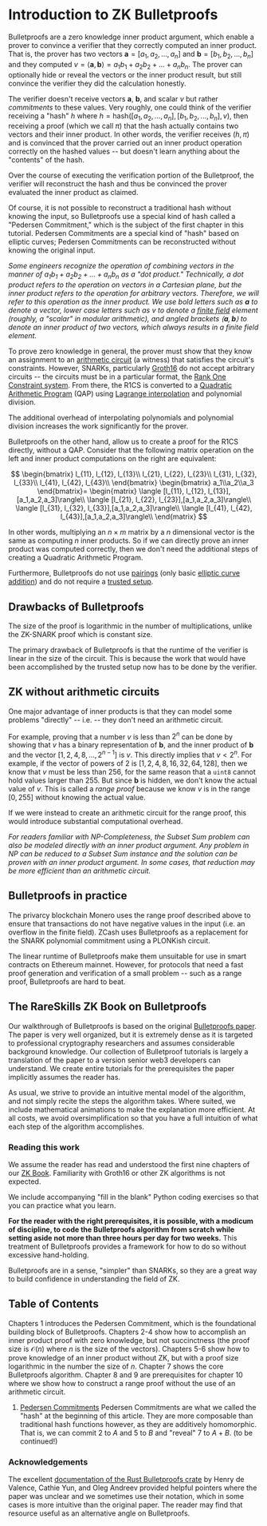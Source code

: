 # Introduction to ZK Bulletproofs

Bulletproofs are a zero knowledge inner product argument, which enable a prover to convince a verifier that they correctly computed an inner product. That is, the prover has two vectors $\mathbf{a} = [a_1, a_2, \dots, a_n]$ and $\mathbf{b} = [b_1, b_2, \dots, b_n]$ and they computed $v = \langle\mathbf{a},\mathbf{b}\rangle=a_1b_1+a_2b_2 + \dots +a_nb_n$. The prover can optionally hide or reveal the vectors or the inner product result, but still convince the verifier they did the calculation honestly.

The verifier doesn't receive vectors $\mathbf{a}$, $\mathbf{b}$, and scalar $v$ but rather *commitments* to these values. Very roughly, one could think of the verifier receiving a "hash" $h$ where $h = \mathsf{hash}([a_1, a_2, \dots, a_n],[b_1, b_2, \dots, b_n],v)$, then receiving a proof (which we call $\pi$) that the hash actually contains two vectors and their inner product. In other words, the verifier receives $(h, \pi)$ and is convinced that the prover carried out an inner product operation correctly on the hashed values -- but doesn't learn anything about the "contents" of the hash.

Over the course of executing the verification portion of the Bulletproof, the verifier will reconstruct the hash and thus be convinced the prover evaluated the inner product as claimed.

Of course, it is not possible to reconstruct a traditional hash without knowing the input, so Bulletproofs use a special kind of hash called a "Pedersen Commitment," which is the subject of the first chapter in this tutorial. Pedersen Commitments are a special kind of "hash" based on elliptic curves; Pedersen Commitments can be reconstructed without knowing the original input.

*Some engineers recognize the operation of combining vectors in the manner of $a_1b_1+a_2b_2 + \dots +a_nb_n$ as a "dot product." Technically, a dot product refers to the operation on vectors in a Cartesian plane, but the inner product refers to the operation for arbitrary vectors. Therefore, we will refer to this operation as the inner product. We use bold letters such as $\mathbf{a}$ to denote a vector, lower case letters such as $v$ to denote a [finite field](https://www.rareskills.io/post/finite-fields) element (roughly, a "scalar" in modular arithmetic), and angled brackets $\langle\mathbf{a},\mathbf{b}\rangle$ to denote an inner product of two vectors, which always results in a finite field element.*

To prove zero knowledge in general, the prover must show that they know an assignment to an [arithmetic circuit](https://www.rareskills.io/post/arithmetic-circuit) (a witness) that satisfies the circuit's constraints. However, SNARKs, particularly [Groth16](https://www.rareskills.io/post/groth16) do not accept arbitrary circuits -- the circuits must be in a particular format, the [Rank One Constraint system](https://www.rareskills.io/post/rank-1-constraint-system). From there, the R1CS is converted to a [Quadratic Arithmetic Program](https://www.rareskills.io/post/quadratic-arithmetic-program) (QAP) using [Lagrange interpolation](https://www.rareskills.io/post/python-lagrange-interpolation) and polynomial division.

The additional overhead of interpolating polynomials and polynomial division increases the work significantly for the prover.

Bulletproofs on the other hand, allow us to create a proof for the R1CS directly, without a QAP. Consider that the following matrix operation on the left and inner product computations on the right are equivalent:

$$
\begin{bmatrix}
l_{11}, l_{12}, l_{13}\\
l_{21}, l_{22}, l_{23}\\
l_{31}, l_{32}, l_{33}\\
l_{41}, l_{42}, l_{43}\\
\end{bmatrix}
\begin{bmatrix}
a_1\\a_2\\a_3
\end{bmatrix}=
\begin{matrix}
\langle [l_{11}, l_{12}, l_{13}],[a_1,a_2,a_3]\rangle\\
\langle [l_{21}, l_{22}, l_{23}],[a_1,a_2,a_3]\rangle\\
\langle [l_{31}, l_{32}, l_{33}],[a_1,a_2,a_3]\rangle\\
\langle [l_{41}, l_{42}, l_{43}],[a_1,a_2,a_3]\rangle\\
\end{matrix}
$$

In other words, multiplying an $n \times m$ matrix by a $n$ dimensional vector is the same as computing $n$ inner products. So if we can directly prove an inner product was computed correctly, then we don't need the additional steps of creating a Quadratic Arithmetic Program.

Furthermore, Bulletproofs do not use [pairings](https://www.rareskills.io/post/bilinear-pairing) (only basic [elliptic curve addition](https://www.rareskills.io/post/elliptic-curve-addition)) and do not require a [trusted setup](https://www.rareskills.io/post/trusted-setup).

## Drawbacks of Bulletproofs
The size of the proof is logarithmic in the number of multiplications, unlike the ZK-SNARK proof which is constant size.

The primary drawback of Bulletproofs is that the runtime of the verifier is linear in the size of the circuit. This is because the work that would have been accomplished by the trusted setup now has to be done by the verifier.

## ZK without arithmetic circuits
One major advantage of inner products is that they can model some problems "directly" -- i.e. -- they don't need an arithmetic circuit.

For example, proving that a number $v$ is less than $2^n$ can be done by showing that $v$ has a binary representation of $\mathbf{b}$, and the inner product of $\mathbf{b}$ and the vector $[1,2,4,8,...,2^{n-1}]$ is $v$. This directly implies that $v < 2^n$. For example, if the vector of powers of 2 is $[1,2,4,8,16,32,64,128]$, then we know that $v$ must be less than 256, for the same reason that a `uint8` cannot hold values larger than 255. But since $\mathbf{b}$ is hidden, we don't know the actual value of $v$. This is called a *range proof* because we know $v$ is in the range $[0,255]$ without knowing the actual value.

If we were instead to create an arithmetic circuit for the range proof, this would introduce substantial computational overhead.

*For readers familiar with NP-Completeness, the Subset Sum problem can also be modeled directly with an inner product argument. Any problem in NP can be reduced to a Subset Sum instance and the solution can be proven with an inner product argument. In some cases, that reduction may be more efficient than an arithmetic circuit.*

## Bulletproofs in practice
The privarcy blockchain Monero uses the range proof described above to ensure that transactions do not have negative values in the input (i.e. an overflow in the finite field). ZCash uses Bulletproofs as a replacement for the SNARK polynomial commitment using a PLONKish circuit.

The linear runtime of Bulletproofs make them unsuitable for use in smart contracts on Ethereum mainnet. However, for protocols that need a fast proof generation and verification of a small problem -- such as a range proof, Bulletproofs are hard to beat.

## The RareSkills ZK Book on Bulletproofs
Our walkthrough of Bulletproofs is based on the original [Bulletproofs paper](https://eprint.iacr.org/2017/1066.pdf). The paper is very well organized, but it is extremely dense as it is targeted to professional cryptography researchers and assumes considerable background knowledge. Our collection of Bulletproof tutorials is largely a translation of the paper to a version senior web3 developers can understand. We create entire tutorials for the prerequisites the paper implicitly assumes the reader has.

As usual, we strive to provide an intuitive mental model of the algorithm, and not simply recite the steps the algorithm takes. Where suited, we include mathematical animations to make the explanation more efficient. At all costs, we avoid oversimplification so that you have a full intuition of what each step of the algorithm accomplishes.

### Reading this work
We assume the reader has read and understood the first nine chapters of our [ZK Book](https://www.rareskills.io/zk-book). Familiarity with Groth16 or other ZK algorithms is not expected.

We include accompanying "fill in the blank" Python coding exercises so that you can practice what you learn.

**For the reader with the right prerequisites, it is possible, with a modicum of discipline, to code the Bulletproofs algorithm from scratch while setting aside not more than three hours per day for two weeks.** This treatment of Bulletproofs provides a framework for how to do so without excessive hand-holding.

Bulletproofs are in a sense, "simpler" than SNARKs, so they are a great way to build confidence in understanding the field of ZK.

## Table of Contents
Chapters 1 introduces the Pedersen Commitment, which is the foundational building block of Bulletproofs. Chapters 2-4 show how to accomplish an inner product proof with zero knowledge, but not succinctness (the proof size is $\mathcal{O}(n)$ where $n$ is the size of the vectors). Chapters 5-6 show how to prove knowledge of an inner product without ZK, but with a proof size logarithmic in the number the size of $n$. Chapter 7 shows the core Bulletproofs algorithm. Chapter 8 and 9 are prerequisites for chapter 10 where we show how to construct a range proof without the use of an arithmetic circuit.

1. [Pedersen Commitments](https://www.rareskills.io/post/pedersen-commitment) Pedersen Commitments are what we called the "hash" at the beginning of this article. They are more composable than traditional hash functions however, as they are additively homomorphic. That is, we can commit 2 to $A$ and 5 to $B$ and "reveal" 7 to $A + B$.
(to be continued!)

### Acknowledgements
The excellent [documentation of the Rust Bulletproofs crate](https://doc-internal.dalek.rs/bulletproofs/) by Henry de Valence, Cathie Yun, and Oleg Andreev provided helpful pointers where the paper was unclear and we sometimes use their notation, which in some cases is more intuitive than the original paper. The reader may find that resource useful as an alternative angle on Bulletproofs.
